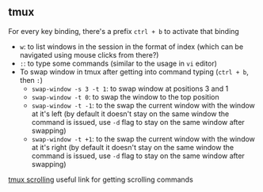 ## tmux

For every key binding, there's a prefix `ctrl + b` to activate that binding
- `w`: to list windows in the session in the format of index (which can be navigated using mouse clicks from there?)
- `:`: to type some commands (similar to the usage in `vi` editor)
- To swap window in tmux after getting into command typing (`ctrl + b`, then `:`)
	- `swap-window -s 3 -t 1`: to swap window at positions 3 and 1
	- `swap-window -t 0`: to swap the window to the top position
	- `swap-window -t -1`: to the swap the current window with the window at it's left (by default it doesn't stay on the same window the command is issued, use `-d` flag to stay on the same window after swapping)
	- `swap-window -t +1`: to the swap the current window with the window at it's right (by default it doesn't stay on the same window the command is issued, use `-d` flag to stay on the same window after swapping)


[tmux scrolling](https://unix.stackexchange.com/questions/26548/write-all-tmux-scrollback-to-a-file) useful link for getting scrolling commands




